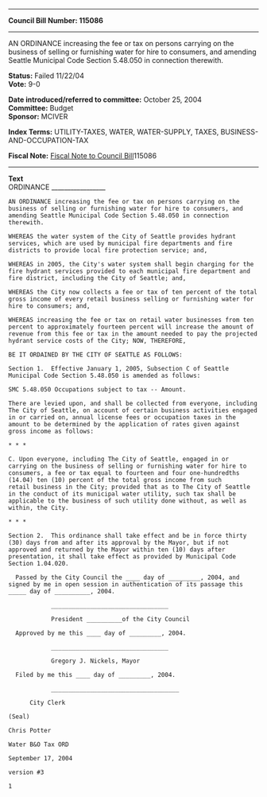 * * * * *  
  
**Council Bill Number: [](#h0)[](#h2)115086**  
  
* * * * *  
  
AN ORDINANCE increasing the fee or tax on persons carrying on the business of selling or furnishing water for hire to consumers, and amending Seattle Municipal Code Section 5.48.050 in connection therewith.  
  
**Status:** Failed 11/22/04   
**Vote:** 9-0   
  
**Date introduced/referred to committee:** October 25, 2004   
**Committee:** Budget   
**Sponsor:** MCIVER   
  
**Index Terms:** UTILITY-TAXES, WATER, WATER-SUPPLY, TAXES, BUSINESS-AND-OCCUPATION-TAX  
  
**Fiscal Note:** [Fiscal Note to Council Bill](http://clerk.seattle.gov/~public/fnote/115086.htm)[](#h1)[](#h3)115086  
  
* * * * *  
  
**Text**  
    ORDINANCE _________________  
  
    AN ORDINANCE increasing the fee or tax on persons carrying on the  
    business of selling or furnishing water for hire to consumers, and  
    amending Seattle Municipal Code Section 5.48.050 in connection  
    therewith.  
  
    WHEREAS the water system of the City of Seattle provides hydrant  
    services, which are used by municipal fire departments and fire  
    districts to provide local fire protection service; and,  
  
    WHEREAS in 2005, the City's water system shall begin charging for the  
    fire hydrant services provided to each municipal fire department and  
    fire district, including the City of Seattle; and,  
  
    WHEREAS the City now collects a fee or tax of ten percent of the total  
    gross income of every retail business selling or furnishing water for  
    hire to consumers; and,  
  
    WHEREAS increasing the fee or tax on retail water businesses from ten  
    percent to approximately fourteen percent will increase the amount of  
    revenue from this fee or tax in the amount needed to pay the projected  
    hydrant service costs of the City; NOW, THEREFORE,  
  
    BE IT ORDAINED BY THE CITY OF SEATTLE AS FOLLOWS:  
  
    Section 1.  Effective January 1, 2005, Subsection C of Seattle  
    Municipal Code Section 5.48.050 is amended as follows:  
  
    SMC 5.48.050 Occupations subject to tax -- Amount.  
  
    There are levied upon, and shall be collected from everyone, including  
    The City of Seattle, on account of certain business activities engaged  
    in or carried on, annual license fees or occupation taxes in the  
    amount to be determined by the application of rates given against  
    gross income as follows:  
  
    * * *  
  
    C. Upon everyone, including The City of Seattle, engaged in or  
    carrying on the business of selling or furnishing water for hire to  
    consumers, a fee or tax equal to fourteen and four one-hundredths  
    (14.04) ten (10) percent of the total gross income from such  
    retail business in the City; provided that as to The City of Seattle  
    in the conduct of its municipal water utility, such tax shall be  
    applicable to the business of such utility done without, as well as  
    within, the City.  
  
    * * *  
  
    Section 2.  This ordinance shall take effect and be in force thirty  
    (30) days from and after its approval by the Mayor, but if not  
    approved and returned by the Mayor within ten (10) days after  
    presentation, it shall take effect as provided by Municipal Code  
    Section 1.04.020.  
  
      Passed by the City Council the ____ day of _________, 2004, and  
    signed by me in open session in authentication of its passage this  
    _____ day of __________, 2004.  
  
                _________________________________  
  
                President __________of the City Council  
  
      Approved by me this ____ day of _________, 2004.  
  
                _________________________________  
  
                Gregory J. Nickels, Mayor  
  
      Filed by me this ____ day of _________, 2004.  
  
                ____________________________________  
  
          City Clerk  
  
    (Seal)  
  
    Chris Potter  
  
    Water B&O Tax ORD  
  
    September 17, 2004  
  
    version #3  
  
    1  
